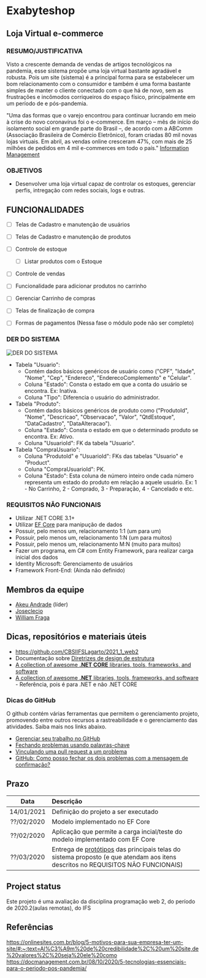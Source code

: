 
# Exabyteshop 

## Loja Virtual e-commerce

### RESUMO/JUSTIFICATIVA

Visto a crescente demanda de vendas de artigos tecnológicos na pandemia, esse sistema propõe uma loja virtual bastante agradável e robusta. Pois um site (sistema) é a principal forma para se estabelecer um bom relacionamento com o consumidor e também é uma forma bastante simples de manter o cliente conectado com o que há de novo, sem as frustrações e incômodos corriqueiros do espaço físico, principalmente em um período de e pós-pandemia.

"Uma das formas que o varejo encontrou para continuar lucrando em meio à crise do novo coronavírus foi o e-commerce. Em março – mês de início do isolamento social em grande parte do Brasil –, de acordo com a ABComm (Associação Brasileira de Comércio Eletrônico), foram criadas 80 mil novas lojas virtuais. Em abril, as vendas online cresceram 47%, com mais de 25 milhões de pedidos em 4 mil e-commerces em todo o país." [Information Management](https://docmanagement.com.br/)

### OBJETIVOS

- Desenvolver uma loja virtual capaz de controlar os estoques, gerenciar perfis, intregação com redes sociais, logs e outras.

## FUNCIONALIDADES

- [ ] Telas de Cadastro e manutenção de usuários 
- [ ] Telas de Cadastro e manutenção de produtos
- [ ] Controle de estoque
  - [ ] Listar produtos com o Estoque
- [ ] Controle de vendas
- [ ] Funcionalidade para adicionar produtos no carrinho
- [ ] Gerenciar Carrinho de compras
- [ ] Telas de finalização de compra
- [ ] Formas de pagamentos (Nessa fase o módulo pode não ser completo)


### DER DO SISTEMA

![DER DO SISTEMA](https://firebasestorage.googleapis.com/v0/b/lojavirtual-c6a7d.appspot.com/o/DER2.0.PNG?alt=media&token=8d008b07-d88c-46de-97ab-375f0db47926)

- Tabela "Usuario":
  - Contém dados básicos genéricos de usuário como ("CPF", "Idade", "Nome", "Cep", "Endereco", "EnderecoComplemento" e "Celular".
  - Coluna "Estado": Consta o estado em que a conta do usuário se encontra. Ex: Inativa.
  - Coluna "Tipo": Diferencia o usuário do administrador.
- Tabela "Produto":
  - Contém dados básicos genéricos de produto como ("ProdutoId", "Nome", "Descricao", "Observacao", "Valor", "QtdEstoque", "DataCadastro", "DataAlteracao").
  - Coluna "Estado": Consta o estado em que o determinado produto se encontra. Ex: Ativo.
  - Coluna "UsuarioId": FK da tabela "Usuario".
- Tabela "CompraUsuario":
  - Coluna "ProdutoId" e "UsuarioId": FKs das tabelas "Usuario" e "Product".
  - Coluna "CompraUsuarioId": PK.
  - Coluna "Estado": Esta coluna de número inteiro onde cada número representa um estado do produto em relação a aquele usuário. Ex: 1 - No Carrinho, 2 - Comprado, 3 - Preparação, 4 - Cancelado e etc.

### REQUISITOS NÃO FUNCIONAIS

- Utilizar .NET CORE 3.1+
- Utilizar [EF Core](https://docs.microsoft.com/pt-br/ef/core/) para manipução de dados
- Possuir, pelo menos um, relacionamento 1:1 (um para um)
- Possuir, pelo menos um, relacionamento 1:N (um para muitos)
- Possuir, pelo menos um, relacionamento M:N (muito para muitos)
- Fazer um programa, em C# com Entity Framework, para realizar carga inicial dos dados
- Identity Microsoft: Gerenciamento de usuários
- Framework Front-End: (Ainda não definido)

## Membros da equipe

- [Akeu Andrade](https://github.com/Akeu-Andrade) (líder)
- [Joseclecio](https://github.com/joseclecio)
- [William Fraga](https://github.com/WilliamFraga)

## Dicas, repositórios e materiais úteis

- https://github.com/CBSIIFSLagarto/2021_1_web2
- Documentação sobre [Diretrizes de design de estrutura] 
- [A collection of awesome **.NET CORE** libraries, tools, frameworks, and software](https://github.com/thangchung/awesome-dotnet-core)
- [A collection of awesome **.NET** libraries, tools, frameworks, and software](https://github.com/quozd/awesome-dotnet) - Referência, pois é para .NET e não .NET CORE

### Dicas do GitHub

O github contém várias ferramentas que permitem o gerenciamento projeto, promovendo entre outros recursos a rastreabilidade e o gerenciamento das atividades. Saiba mais nos links abaixo.

- [Gerenciar seu trabalho no GitHub](https://docs.github.com/pt/free-pro-team@latest/github/managing-your-work-on-github)
- [Fechando problemas usando palavras-chave](https://docs.github.com/en/enterprise/2.16/user/github/managing-your-work-on-github/closing-issues-using-keywords)
- [Vinculando uma pull request a um problema](https://docs.github.com/pt/free-pro-team@latest/github/managing-your-work-on-github/linking-a-pull-request-to-an-issue)
- [GitHub: Como posso fechar os dois problemas com a mensagem de confirmação?](https://stackoverflow.com/questions/60027222/github-how-can-i-close-the-two-issues-with-commit-message) 

## Prazo

Data | Descrição
:---:|:---
14/01/2021 | Definição do projeto a ser executado
??/02/2020 | Modelo implementado no EF Core
??/02/2020 | Aplicação que permite a carga incial/teste do modelo implementado com EF Core
??/03/2020 | Entrega de [protótipos](prototipos/prototipos.md) das principais telas do sistema proposto (e que atendam aos itens descritos no REQUISITOS NÃO FUNCIONAIS)

## Project status
Este projeto é uma avaliação da disciplina programação web 2, do período de 2020.2(aulas remotas), do IFS


[Diretrizes de design de estrutura]: https://docs.microsoft.com/pt-br/dotnet/standard/design-guidelines/

## Referências  

https://onlinesites.com.br/blog/5-motivos-para-sua-empresa-ter-um-site/#:~:text=Al%C3%A9m%20de%20credibilidade%2C%20um%20site,de%20valores%2C%20seja%20ele%20como
https://docmanagement.com.br/08/10/2020/5-tecnologias-essenciais-para-o-periodo-pos-pandemia/
